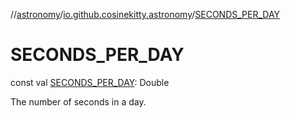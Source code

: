 //[astronomy](../../index.md)/[io.github.cosinekitty.astronomy](index.md)/[SECONDS_PER_DAY](-s-e-c-o-n-d-s_-p-e-r_-d-a-y.md)

# SECONDS_PER_DAY

const val [SECONDS_PER_DAY](-s-e-c-o-n-d-s_-p-e-r_-d-a-y.md): Double

The number of seconds in a day.
